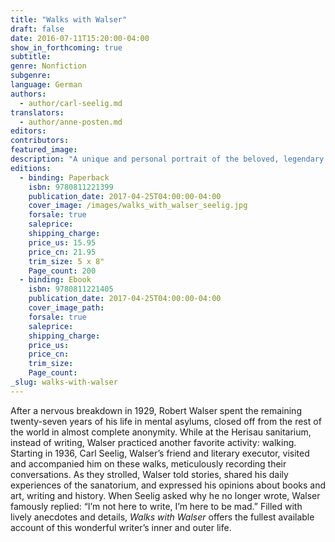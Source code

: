 ```yaml
---
title: "Walks with Walser"
draft: false
date: 2016-07-11T15:20:00-04:00
show_in_forthcoming: true
subtitle:
genre: Nonfiction
subgenre:
language: German
authors:
  - author/carl-seelig.md
translators:
  - author/anne-posten.md
editors:
contributors:
featured_image:
description: "A unique and personal portrait of the beloved, legendary Swiss writer, finally in English "
editions:
  - binding: Paperback
    isbn: 9780811221399
    publication_date: 2017-04-25T04:00:00-04:00
    cover_image: /images/walks_with_walser_seelig.jpg
    forsale: true
    saleprice:
    shipping_charge:
    price_us: 15.95
    price_cn: 21.95
    trim_size: 5 x 8"
    Page_count: 200
  - binding: Ebook
    isbn: 9780811221405
    publication_date: 2017-04-25T04:00:00-04:00
    cover_image_path:
    forsale: true
    saleprice:
    shipping_charge:
    price_us:
    price_cn:
    trim_size:
    Page_count:
_slug: walks-with-walser
---
```


After a nervous breakdown in 1929, Robert Walser spent the remaining twenty-seven years of his life in mental asylums, closed off from the rest of the world in almost complete anonymity. While at the Herisau sanitarium, instead of writing, Walser practiced another favorite activity: walking. Starting in 1936, Carl Seelig, Walser’s friend and literary executor, visited and accompanied him on these walks, meticulously recording their conversations. As they strolled, Walser told stories, shared his daily experiences of the sanatorium, and expressed his opinions about books and art, writing and history. When Seelig asked why he no longer wrote, Walser famously replied: “I’m not here to write, I’m here to be mad.” Filled with lively anecdotes and details, _Walks with Walser_ offers the fullest available account of this wonderful writer’s inner and outer life.


